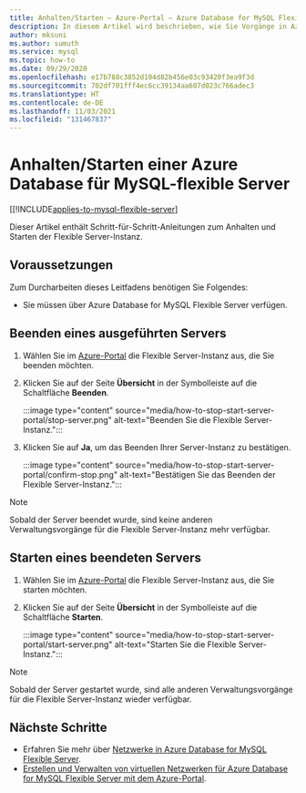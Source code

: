 ```yaml
---
title: Anhalten/Starten – Azure-Portal – Azure Database for MySQL Flexible Server
description: In diesem Artikel wird beschrieben, wie Sie Vorgänge in Azure Database for MySQL im Azure-Portal anhalten/starten.
author: mksuni
ms.author: sumuth
ms.service: mysql
ms.topic: how-to
ms.date: 09/29/2020
ms.openlocfilehash: e17b788c3852d104d82b456e03c93420f3ea9f3d
ms.sourcegitcommit: 702df701fff4ec6cc39134aa607d023c766adec3
ms.translationtype: HT
ms.contentlocale: de-DE
ms.lasthandoff: 11/03/2021
ms.locfileid: "131467837"
---
```

# <a name="stopstart-an-azure-database-for-mysql---flexible-server"></a>Anhalten/Starten einer Azure Database für MySQL-flexible Server

[[!INCLUDE[applies-to-mysql-flexible-server](../includes/applies-to-mysql-flexible-server.md)]

Dieser Artikel enthält Schritt-für-Schritt-Anleitungen zum Anhalten und Starten der Flexible Server-Instanz.

## <a name="prerequisites"></a>Voraussetzungen

Zum Durcharbeiten dieses Leitfadens benötigen Sie Folgendes:

-   Sie müssen über Azure Database for MySQL Flexible Server verfügen.

## <a name="stop-a-running-server"></a>Beenden eines ausgeführten Servers

1.  Wählen Sie im [Azure-Portal](https://portal.azure.com/) die Flexible Server-Instanz aus, die Sie beenden möchten.

2.  Klicken Sie auf der Seite **Übersicht** in der Symbolleiste auf die Schaltfläche **Beenden**.

    :::image type="content" source="media/how-to-stop-start-server-portal/stop-server.png" alt-text="Beenden Sie die Flexible Server-Instanz.":::

3.  Klicken Sie auf **Ja**, um das Beenden Ihrer Server-Instanz zu bestätigen.

    :::image type="content" source="media/how-to-stop-start-server-portal/confirm-stop.png" alt-text="Bestätigen Sie das Beenden der Flexible Server-Instanz.":::

> [!NOTE]
> Sobald der Server beendet wurde, sind keine anderen Verwaltungsvorgänge für die Flexible Server-Instanz mehr verfügbar.

## <a name="start-a-stopped-server"></a>Starten eines beendeten Servers

1.  Wählen Sie im [Azure-Portal](https://portal.azure.com/) die Flexible Server-Instanz aus, die Sie starten möchten.

2.  Klicken Sie auf der Seite **Übersicht** in der Symbolleiste auf die Schaltfläche **Starten**.

    :::image type="content" source="media/how-to-stop-start-server-portal/start-server.png" alt-text="Starten Sie die Flexible Server-Instanz.":::

> [!NOTE]
> Sobald der Server gestartet wurde, sind alle anderen Verwaltungsvorgänge für die Flexible Server-Instanz wieder verfügbar.

## <a name="next-steps"></a>Nächste Schritte
- Erfahren Sie mehr über [Netzwerke in Azure Database for MySQL Flexible Server](./concepts-networking.md).
- [Erstellen und Verwalten von virtuellen Netzwerken für Azure Database for MySQL Flexible Server mit dem Azure-Portal](./how-to-manage-virtual-network-portal.md).

